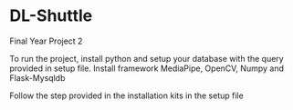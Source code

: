 # DL-Shuttle
Final Year Project 2

To run the project, install python and setup your database with the query provided in setup file.
Install framework MediaPipe, OpenCV, Numpy and Flask-Mysqldb


Follow the step provided in the installation kits in the setup file
